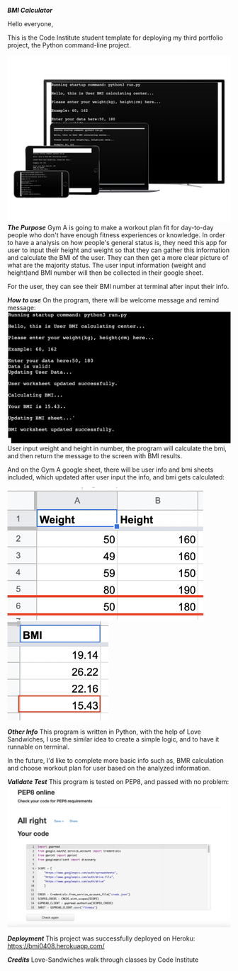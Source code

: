 ***BMI Calculator***

Hello everyone, 

This is the Code Institute student template for deploying my third portfolio project, the Python command-line project. 


![mockup](assets/images/mock-up.png)
***The Purpose***
Gym A is going to make a workout plan fit for day-to-day people who don't have enough fitness experiences or knowledge. In order to have a analysis on how people's general status is, they need this app for user to input their height and weight so that they can gather this information and calculate the BMI of the user. They can then get a more clear picture of what are the majority status. The user input information (weight and height)and BMI number will then be collected in their google sheet.

For the user, they can see their BMI number at terminal after input their info.

***How to use***
On the program, there will be welcome message and remind message:
![mockup](assets/images/bmi_screen.png)
User input weight and height in number, the program will calculate the bmi, and then return the message to the screen with BMI results.

And on the Gym A google sheet, there will be user info and bmi sheets included, which updated after user input the info, and bmi gets calculated:

![mockup](assets/images/googlesheet_userinfo.png)
![mockup](assets/images/googlesheet_bmi.png)

***Other Info***
This program is written in Python, with the help of Love Sandwiches, I use the similar idea to create a simple logic, and to have it runnable on terminal.

In the future, I'd like to complete more basic info such as, BMR calculation and choose workout plan for user based on the analyzed information.

***Validate Test***
This program is tested on PEP8, and passed with no problem:
![mockup](assets/images/pep8.png)

***Deployment***
This project was successfully deployed on Heroku:
https://bmi0408.herokuapp.com/

***Credits***
Love-Sandwiches walk through classes by Code Institute



